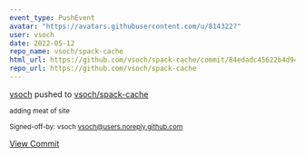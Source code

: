 ```yaml
---
event_type: PushEvent
avatar: "https://avatars.githubusercontent.com/u/814322?"
user: vsoch
date: 2022-05-12
repo_name: vsoch/spack-cache
html_url: https://github.com/vsoch/spack-cache/commit/84edadc45622b4d94e4a0fcd6078d9e7644bfed8
repo_url: https://github.com/vsoch/spack-cache
---
```


<a href='https://github.com/vsoch' target='_blank'>vsoch</a> pushed to <a href='https://github.com/vsoch/spack-cache' target='_blank'>vsoch/spack-cache</a>

<small>adding meat of site

Signed-off-by: vsoch <vsoch@users.noreply.github.com></small>

<a href='https://github.com/vsoch/spack-cache/commit/84edadc45622b4d94e4a0fcd6078d9e7644bfed8' target='_blank'>View Commit</a>